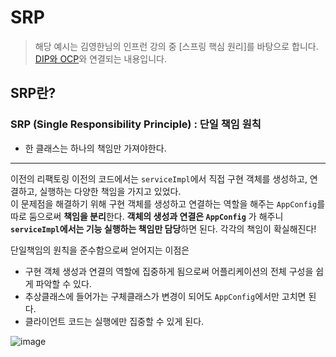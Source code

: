 # SRP
> 해당 예시는 김영한님의 인프런 강의 중 [스프링 핵심 원리]를 바탕으로 합니다.   
> [DIP와 OCP](https://github.com/MJeong00/TIL/blob/main/DIP%EC%99%80%20OCP.md)와 연결되는 내용입니다.


## SRP란?
### SRP (Single Responsibility Principle) : 단일 책임 원칙 ###
* 한 클래스는 하나의 책임만 가져야한다.   

------------------------------------------------------

이전의 리팩토링 이전의 코드에서는 `serviceImpl`에서 직접 구현 객체를 생성하고, 연결하고, 실행하는 다양한 책임을 가지고 있었다.   
이 문제점을 해결하기 위해 구현 객체를 생성하고 연결하는 역할을 해주는 `AppConfig`를 따로 둠으로써 **책임을 분리**한다.
**객체의 생성과 연결은 `AppConfig`** 가 해주니 **`serviceImpl`에서는 기능 실행하는 책임만 담당**하면 된다. 각각의 책임이 확실해진다!  
   
단일책임의 원칙을 준수함으로써 얻어지는 이점은
* 구현 객체 생성과 연결의 역할에 집중하게 됨으로써 어플리케이션의 전체 구성을 쉽게 파악할 수 있다.
* 추상클래스에 들어가는 구체클래스가 변경이 되어도 `AppConfig`에서만 고치면 된다. 
* 클라이언트 코드는 실행에만 집중할 수 있게 된다.
   
![image](https://user-images.githubusercontent.com/108853290/182400471-c79e9b54-76c6-460d-b61a-f821dd5063d0.png)
